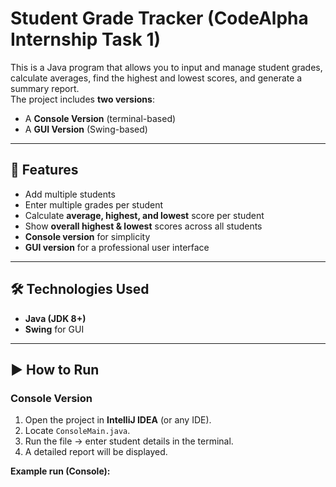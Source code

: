 # Student Grade Tracker (CodeAlpha Internship Task 1)

This is a Java program that allows you to input and manage student grades, calculate averages, find the highest and lowest scores, and generate a summary report.  
The project includes **two versions**:
- A **Console Version** (terminal-based)
- A **GUI Version** (Swing-based)

---

## 📌 Features
- Add multiple students
- Enter multiple grades per student
- Calculate **average, highest, and lowest** score per student
- Show **overall highest & lowest** scores across all students
- **Console version** for simplicity
- **GUI version** for a professional user interface

---

## 🛠️ Technologies Used
- **Java (JDK 8+)**
- **Swing** for GUI

---

## ▶️ How to Run

### Console Version
1. Open the project in **IntelliJ IDEA** (or any IDE).
2. Locate `ConsoleMain.java`.
3. Run the file → enter student details in the terminal.
4. A detailed report will be displayed.

**Example run (Console):**
